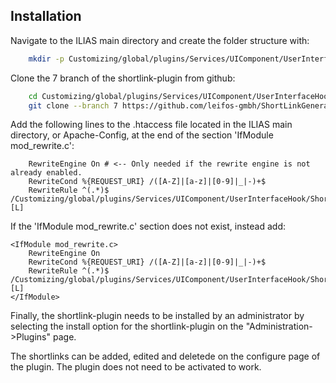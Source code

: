 ## Installation

Navigate to the ILIAS main directory and create the folder structure with:

```bash
    mkdir -p Customizing/global/plugins/Services/UIComponent/UserInterfaceHook
```

Clone the 7 branch of the shortlink-plugin from github:

```bash
    cd Customizing/global/plugins/Services/UIComponent/UserInterfaceHook
    git clone --branch 7 https://github.com/leifos-gmbh/ShortLinkGenerator.git
```

Add the following lines to the .htaccess file located in the ILIAS main
directory, or Apache-Config, at the end of the section 'IfModule mod_rewrite.c':

```apacheconf
    RewriteEngine On # <-- Only needed if the rewrite engine is not already enabled.
    RewriteCond %{REQUEST_URI} /([A-Z]|[a-z]|[0-9]|_|-)+$
    RewriteRule ^(.*)$ /Customizing/global/plugins/Services/UIComponent/UserInterfaceHook/ShortLinkGenerator/ilShortLinkResolver.php [L]
```

If the 'IfModule mod_rewrite.c' section does not exist, instead add:

```apacheconf
<IfModule mod_rewrite.c>
    RewriteEngine On
    RewriteCond %{REQUEST_URI} /([A-Z]|[a-z]|[0-9]|_|-)+$
    RewriteRule ^(.*)$ /Customizing/global/plugins/Services/UIComponent/UserInterfaceHook/ShortLinkGenerator/ilShortLinkResolver.php [L]
</IfModule>
```

Finally, the shortlink-plugin needs to be installed by an administrator by selecting the install option for the shortlink-plugin on the "Administration->Plugins" page.

The shortlinks can be added, edited and deletede on the configure page of the plugin.
The plugin does not need to be activated to work.
